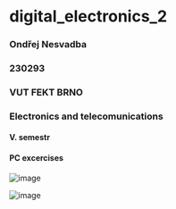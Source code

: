 # digital_electronics_2

### Ondřej Nesvadba
### 230293
### VUT FEKT BRNO
### Electronics and telecomunications
#### V. semestr
#### PC excercises

![image](https://user-images.githubusercontent.com/99417291/199230338-d57ec7f2-a0e1-4b67-9457-8cd823521562.png)

![image](https://user-images.githubusercontent.com/99417291/199230614-da8daa64-636f-4bce-baad-5ac743a4c8ea.png)
